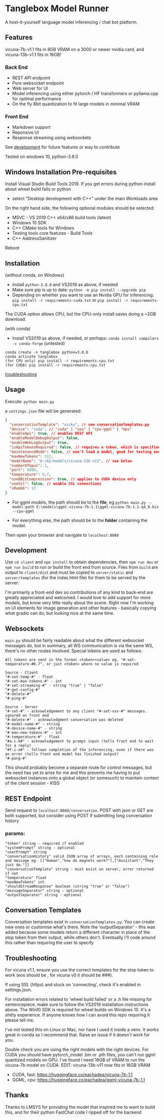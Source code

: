 # Tanglebox Model Runner

A host-it-yourself language model inferencing / chat bot platform.

## Features

vicuna-7b-v1.1 fits in 8GB VRAM on a 3000 or newer nvidia card, and vicuna-13b-v1.1 fits in 16GB!

### Back End

- REST API endpoint
- Pure websocket endpoint
- Web server for UI
- Model inferencing using either pytorch / HF transformers or pyllama.cpp for optimal performance
- On the fly 8bit quantization to fit large models in minimal VRAM

### Front End

- Markdown support
- Reponsive UI
- Response streaming using websockets

See [development](#development) for future features or way to contribute

Tested on windows 10, python-3.8.0

## Windows Installation Pre-requisites

Install Visual Studio Build Tools 2019. If you get errors during python install about wheel build fails or python

- select "Desktop development with C++" under the main Workloads area

On the right hand side, the following optional modules should be selected:

- MSVC - VS 2019 C++ x64/x86 build tools (latest)
- Windows 10 SDK
- C++ CMake tools for Windows
- Testing tools core features - Build Tools
- C++ AddressSanitizer

Reboot

## Installation

(without conda, on Windows)

- Install `python-3.8.0` and VS2019 as above, if needed
- Make sure pip is up to date: `python -m pip install --upgrade pip`
- Depending on whether you want to use an Nvidia GPU for inferencing:
  `pip install -r requirements-cuda.txt` or `pip install -r requirements-cpu.txt`

The CUDA option allows CPU, but the CPU-only install saves doing a ~2GB download.

(with conda)

- Install VS2019 as above, if needed, or perhaps: `conda install compilers -c conda-forge` (untested)

```
conda create -n tanglebox python=3.8.0
conda activate tanglebox
(for CPU only) pip install -r requirements-cpu.txt
(for CUDA) pip install -r requirements-cpu.txt
```

[troubleshooting](#troubleshooting)

## Usage

Execute: `python main.py`

a `settings.json` file will be generated:

```json
{
  "conversationTemplate": "vicky", // see conversationTemplates.py
  "device": "cuda", // "cuda" | "cpu" | "cpu-ggml" | "mps"
  "enableApi": true, // enables REST API
  "enableModelDebugOutput": false,
  "enableWebLogOutput": true,
  "isApiTokensRequired": false, // requires a token, which is specified in tokens.txt. Any value is accepted
  "maintenanceMode": false, // won't load a model, good for testing endpoints
  "maxNewTokens": 512,
  "modelName": "D:/AI/models/vicuna-13b-v11", // see below
  "numberOfGpus": 1,
  "port": 8080,
  "temperature": 0.7,
  "use8BitCompression": true, // applies to CUDA device only
  "useSsl": false, // enable SSL connections
  "vRamGb": 13
}
```

- For ggml models, the path should be to the **file**, eg `python main.py --model-path E:\models\ggml-vicuna-7b-1.1\ggml-vicuna-7b-1.1-q4_0.bin --cpu-ggml`

- For everything else, the path should be to the **folder** containing the model.

Then open your browser and navigate to `localhost:8080`

## Development

Use `cd client` and `npm install` to obtain dependencies, then `npm run dev` or `npm run build` to run or build the front end from source. Files from `build` are output to `client/dist` and must be copied to `server/static` and `server/templates` (for the index.html file) for them to be served by the server.

I'm primarily a front-end dev so contributions of any kind to back-end are greatly appreciated and welcomed. I would love to add support for more models, but know very little really about the scene. Right now I'm working on UI elements for image generation and other features - basically copying what gradio can do, but looking nice at the same time.

## Websockets

`main.py` should be fairly readable about what the different websocket messages do, but in summary, all WS communication is via the same WS, there's no other routes involved. Special tokens are used as follows:

```
All tokens are sent in the format <token><value> eg. "#-set-temperature-#0.7", or just <token> where no value is required

Source - Client
"#-set-temp-#" - float
"#-set-max-tokens-#" - int
"#-set-streaming-#" - string "true" | "false"
"#-get-config-#"
"#-delete-#"
"#-ping-#"

Source - Server
"#-set-#" - acknowledgement to any client "#-set-xxx-#" messages. ignored on front end
"#-delete-#" - acknowledgment conversation was deleted
"#-model-name-#" - string
"#-device-name-#" - string
"#-max-new-tokens-#" - int
"#-temperature-#" - float
"#a-c-k#" - acknowledgement to prompt input (tells front end to wait for a reply)
"#f-i-n#" - follows completion of the inferencing, even if there was an error (tells front end model has finished output)
"#-pong-#"
```

This should probably become a separate route for control messages, but the need has yet to arise for me and this prevents me having to put websocket instances onto a global object (or somesuch) to maintain context of the client session - KISS

## REST Endpoint

Send request to `localhost:8080/conversation`. POST with json or GET are both supported, but consider using POST if submitting long conversation history

### params:

    "token" string - required if enabled
    "systemPrompt" string - optional
    "userPrompt" string
    "conversationHistory" valid JSON array of arrays, each containing role and message eg. [["Human","how do magnets work?"],["Assistant","They just do."]]
    "conversationTemplate" string - must exist on server, error returned if not
    "temperature" float
    "maxNewTokens" int
    "shouldStreamResponse" boolean (string "true" or "false")
    "messageSeparator" string - optional
    "outputSeparator" string - optional

## Conversation Templates

Conversation templates exist in `conversationTemplates.py`. You can create new ones or customise what's there. Note the 'outputSeparator' - this was added because some models return a different character in place of the stop token from their output, while others don't. Eventually I'll code around this rather than requiring the user to specify

## Troubleshooting

For vicuna v1.1, ensure you use the correct templates for the stop token to work (eos should be </s>, for vicuna v0 it should be ###).

If using SSL (https) and stuck on 'connecting', check it's enabled in settings.json.

For installation errors related to 'wheel build failed' or a .h file missing for sentencepiece, make sure to follow the VS2019 installation instructions above. The Win10 SDK is required for wheel builds on Windows 10. It's a shitty experience. If anyone knows how I can avoid this repo requiring it please tell me.

I've not tested this on Linux or Mac, nor have I used it inside a venv. It works great in conda so I recommend that. Raise an issue if it doesn't work for you.

Double check you are using the right models with the right devices. For CUDA you should have pytorch_model .bin or .pth files, you can't run ggml quantized models on GPU. I've found I need 16GB of VRAM to run the vicuna-7b model on CUDA. EDIT: vicuna-13b-v11 now fits in 16GB VRAM

- CUDA, fast: https://huggingface.co/eachadea/vicuna-7b-1.1
- GGML, cpu: https://huggingface.co/eachadea/ggml-vicuna-7b-1.1

## Thanks

Thanks to LMSYS for providing the model that inspired me to want to build this, and for their python FastChat code I ripped off for the backend
